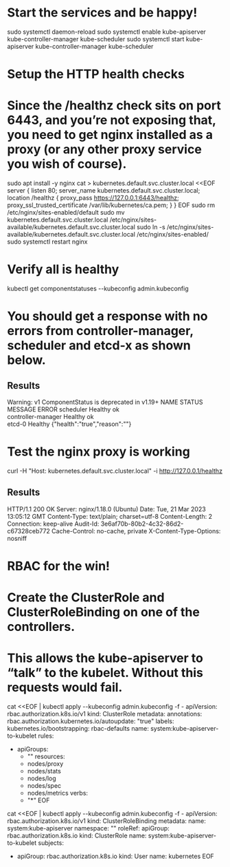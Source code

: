 # Start the services and be happy!
sudo systemctl daemon-reload
sudo systemctl enable kube-apiserver kube-controller-manager kube-scheduler
sudo systemctl start kube-apiserver kube-controller-manager kube-scheduler


# Setup the HTTP health checks
# Since the /healthz check sits on port 6443, and you’re not exposing that, you need to get nginx installed as a proxy (or any other proxy service you wish of course).

sudo apt install -y nginx
cat > kubernetes.default.svc.cluster.local <<EOF
server {
  listen      80;
  server_name kubernetes.default.svc.cluster.local;
location /healthz {
     proxy_pass                    https://127.0.0.1:6443/healthz;
     proxy_ssl_trusted_certificate /var/lib/kubernetes/ca.pem;
  }
}
EOF
sudo rm /etc/nginx/sites-enabled/default
sudo mv kubernetes.default.svc.cluster.local /etc/nginx/sites-available/kubernetes.default.svc.cluster.local
sudo ln -s /etc/nginx/sites-available/kubernetes.default.svc.cluster.local /etc/nginx/sites-enabled/
sudo systemctl restart nginx

# Verify all is healthy
kubectl get componentstatuses --kubeconfig admin.kubeconfig

# You should get a response with no errors from controller-manager, scheduler and etcd-x as shown below.

## Results

Warning: v1 ComponentStatus is deprecated in v1.19+
NAME                 STATUS    MESSAGE                         ERROR
scheduler            Healthy   ok                              
controller-manager   Healthy   ok                              
etcd-0               Healthy   {"health":"true","reason":""} 

# Test the nginx proxy is working

curl -H "Host: kubernetes.default.svc.cluster.local" -i http://127.0.0.1/healthz

## Results

HTTP/1.1 200 OK
Server: nginx/1.18.0 (Ubuntu)
Date: Tue, 21 Mar 2023 13:05:12 GMT
Content-Type: text/plain; charset=utf-8
Content-Length: 2
Connection: keep-alive
Audit-Id: 3e6af70b-80b2-4c32-86d2-c67328ceb772
Cache-Control: no-cache, private
X-Content-Type-Options: nosniff

# RBAC for the win!
# Create the ClusterRole and ClusterRoleBinding on one of the controllers.
# This allows the kube-apiserver to “talk” to the kubelet. Without this requests would fail.

cat <<EOF | kubectl apply --kubeconfig admin.kubeconfig -f -
apiVersion: rbac.authorization.k8s.io/v1
kind: ClusterRole
metadata:
  annotations:
    rbac.authorization.kubernetes.io/autoupdate: "true"
  labels:
    kubernetes.io/bootstrapping: rbac-defaults
  name: system:kube-apiserver-to-kubelet
rules:
  - apiGroups:
      - ""
    resources:
      - nodes/proxy
      - nodes/stats
      - nodes/log
      - nodes/spec
      - nodes/metrics
    verbs:
      - "*"
EOF

cat <<EOF | kubectl apply --kubeconfig admin.kubeconfig -f -
apiVersion: rbac.authorization.k8s.io/v1
kind: ClusterRoleBinding
metadata:
  name: system:kube-apiserver
  namespace: ""
roleRef:
  apiGroup: rbac.authorization.k8s.io
  kind: ClusterRole
  name: system:kube-apiserver-to-kubelet
subjects:
  - apiGroup: rbac.authorization.k8s.io
    kind: User
    name: kubernetes
EOF